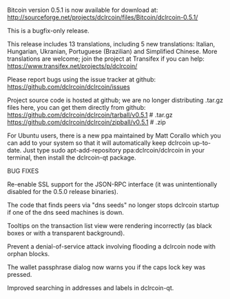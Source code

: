 Bitcoin version 0.5.1 is now available for download at:
http://sourceforge.net/projects/dclrcoin/files/Bitcoin/dclrcoin-0.5.1/

This is a bugfix-only release.

This release includes 13 translations, including 5 new translations:
Italian, Hungarian, Ukranian, Portuguese (Brazilian) and Simplified Chinese.
More translations are welcome; join the project at Transifex if you can help:
https://www.transifex.net/projects/p/dclrcoin/

Please report bugs using the issue tracker at github:
https://github.com/dclrcoin/dclrcoin/issues

Project source code is hosted at github; we are no longer
distributing .tar.gz files here, you can get them
directly from github:
https://github.com/dclrcoin/dclrcoin/tarball/v0.5.1  # .tar.gz
https://github.com/dclrcoin/dclrcoin/zipball/v0.5.1  # .zip

For Ubuntu users, there is a new ppa maintained by Matt Corallo which
you can add to your system so that it will automatically keep
dclrcoin up-to-date.  Just type
sudo apt-add-repository ppa:dclrcoin/dclrcoin
in your terminal, then install the dclrcoin-qt package.


BUG FIXES

Re-enable SSL support for the JSON-RPC interface (it was unintentionally
disabled for the 0.5.0 release binaries).

The code that finds peers via "dns seeds" no longer stops dclrcoin startup
if one of the dns seed machines is down.

Tooltips on the transaction list view were rendering incorrectly (as black boxes
or with a transparent background).

Prevent a denial-of-service attack involving flooding a dclrcoin node with
orphan blocks.

The wallet passphrase dialog now warns you if the caps lock key was pressed.

Improved searching in addresses and labels in dclrcoin-qt.
